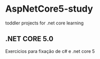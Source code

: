 # AspNetCore5-study
toddler projects for .net core learning
## .NET CORE 5.0 ##

Exercicios para fixação de c# e .net core 5
